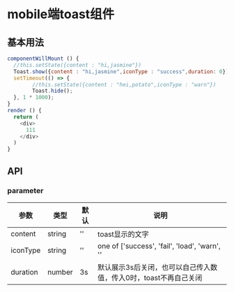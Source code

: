 # mobile端toast组件

## 基本用法

```js
componentWillMount () {
  //this.setState({content : "hi,jasmine"})
  Toast.show({content : "hi,jasmine",iconType : "success",duration: 0})
  setTimeout(() => {
        //this.setState({content : "hei,potato",iconType : "warn"})
        Toast.hide();
  }, 1 * 1000);
}
render () {
  return (
    <div>
      111
    </div>
  )
}
```
## API

### parameter

|   参数    |   类型   |   默认  |   说明     |
|-----------|----------|------------|-------------------|
| content  |  string  |   ''  | toast显示的文字  |
| iconType  |  string  |   ''   | one of ['success', 'fail', 'load', 'warn', '' |
| duration  |  number  |    3s  |  默认展示3s后关闭，也可以自己传入数值，传入0时，toast不再自己关闭|